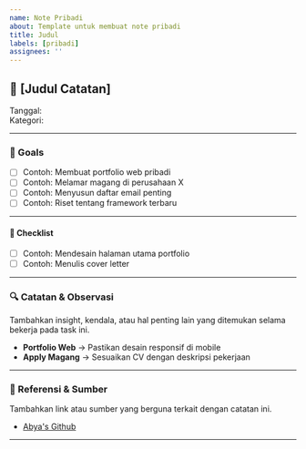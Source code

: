```yaml
---
name: Note Pribadi
about: Template untuk membuat note pribadi
title: Judul
labels: [pribadi]
assignees: ''
---
```


## 📝 [Judul Catatan]
Tanggal:  
Kategori: 

---

### 🎯 Goals
- [ ] Contoh: Membuat portfolio web pribadi  
- [ ] Contoh: Melamar magang di perusahaan X  
- [ ] Contoh: Menyusun daftar email penting  
- [ ] Contoh: Riset tentang framework terbaru  

---


#### 📌 Checklist  
- [ ] Contoh: Mendesain halaman utama portfolio  
- [ ] Contoh: Menulis cover letter  

---

### 🔍 Catatan & Observasi  
Tambahkan insight, kendala, atau hal penting lain yang ditemukan selama bekerja pada task ini.  

- **Portfolio Web** → Pastikan desain responsif di mobile  
- **Apply Magang** → Sesuaikan CV dengan deskripsi pekerjaan    

---

### 📎 Referensi & Sumber  
Tambahkan link atau sumber yang berguna terkait dengan catatan ini.  

- [Abya's Github](https://github.com/abyalax)  

---